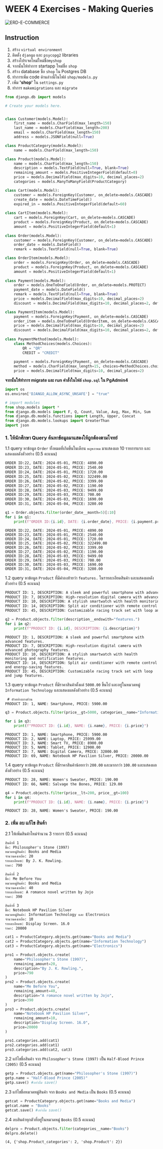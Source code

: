 # WEEK 4 Exercises - Making Queries

![ERD-E-COMMERCE](https://github.com/it-web-pro/django-week4/blob/main/images/WEEK3-ERD(e-commerce).png?raw=true)

## Instruction

1. สร้าง `virtual environment`
2. ติดตั้ง `django` และ `psycopg2` libraries
3. สร้างโปรเจคใหม่ใหม่ชื่อ`myshop`
4. จากนั้นให้ทำการ startapp ใหม่ชื่อ `shop`
5. สร้าง database ชื่อ `shop` ใน Postgres DB
6. ทำการเพิ่ม code ด้านล่างนี้ในไฟล์ `shop/models.py`
7. เพิ่ม **'shop'** ใน `settings.py`
8. ทำการ `makemigrations` และ `migrate`

```python
from django.db import models

# Create your models here.


class Customer(models.Model):
    first_name = models.CharField(max_length=150)
    last_name = models.CharField(max_length=200)
    email = models.CharField(max_length=150)
    address = models.JSONField(null=True)

class ProductCategory(models.Model):
    name = models.CharField(max_length=150)

class Product(models.Model):
    name = models.CharField(max_length=150)
    description = models.TextField(null=True, blank=True)
    remaining_amount = models.PositiveIntegerField(default=0)
    price = models.DecimalField(max_digits=10, decimal_places=2)
    categories = models.ManyToManyField(ProductCategory)

class Cart(models.Model):
    customer = models.ForeignKey(Customer, on_delete=models.CASCADE)
    create_date = models.DateTimeField()
    expired_in = models.PositiveIntegerField(default=60)
    
class CartItem(models.Model):
    cart = models.ForeignKey(Cart, on_delete=models.CASCADE)
    product = models.ForeignKey(Product, on_delete=models.CASCADE)
    amount = models.PositiveIntegerField(default=1)
    
class Order(models.Model):
    customer = models.ForeignKey(Customer, on_delete=models.CASCADE)
    order_date = models.DateField()
    remark = models.TextField(null=True, blank=True)

class OrderItem(models.Model):
    order = models.ForeignKey(Order, on_delete=models.CASCADE)
    product = models.ForeignKey(Product, on_delete=models.CASCADE)
    amount = models.PositiveIntegerField(default=1)
    
class Payment(models.Model):
    order = models.OneToOneField(Order, on_delete=models.PROTECT)
    payment_date = models.DateField()
    remark = models.TextField(null=True, blank=True)
    price = models.DecimalField(max_digits=10, decimal_places=2)
    discount = models.DecimalField(max_digits=10, decimal_places=2, default=0)

class PaymentItem(models.Model):
    payment = models.ForeignKey(Payment, on_delete=models.CASCADE)
    order_item = models.OneToOneField(OrderItem, on_delete=models.CASCADE)
    price = models.DecimalField(max_digits=10, decimal_places=2)
    discount = models.DecimalField(max_digits=10, decimal_places=2, default=0)
    
class PaymentMethod(models.Model):
    class MethodChoices(models.Choices):
        QR = "QR"
        CREDIT = "CREDIT"
    
    payment = models.ForeignKey(Payment, on_delete=models.CASCADE)
    method = models.CharField(max_length=15, choices=MethodChoices.choices)
    price = models.DecimalField(max_digits=10, decimal_places=2)
```

**จากนั้นให้ทำการ migrate และ run คำสั่งในไฟล์ `shop.sql` ใน PgAdmin4**


```python
import os
os.environ['DJANGO_ALLOW_ASYNC_UNSAFE'] = "true"

# import modules
from shop.models import *
from django.db.models import F, Q, Count, Value, Avg, Max, Min, Sum
from django.db.models.functions import Length, Upper, Concat
from django.db.models.lookups import GreaterThan
import json

```

### 1. ให้นักศึกษา Query ค้นหาข้อมูลมาแสดงให้ถูกต้องตามโจทย์

1.1 query หาข้อมูล `Order` ทั้งหมดที่เกิดขึ้นในเดือน `พฤษภาคม` มาแสดงผล 10 รายการแรก และแสดงผลดังตัวอย่าง (0.5 คะแนน)

```txt
ORDER ID:22, DATE: 2024-05-01, PRICE: 4890.00
ORDER ID:23, DATE: 2024-05-01, PRICE: 2540.00
ORDER ID:24, DATE: 2024-05-01, PRICE: 1720.00
ORDER ID:25, DATE: 2024-05-02, PRICE: 322499.00
ORDER ID:26, DATE: 2024-05-02, PRICE: 3399.00
ORDER ID:27, DATE: 2024-05-02, PRICE: 1190.00
ORDER ID:28, DATE: 2024-05-03, PRICE: 9499.00
ORDER ID:29, DATE: 2024-05-03, PRICE: 700.00
ORDER ID:30, DATE: 2024-05-03, PRICE: 1690.00
ORDER ID:31, DATE: 2024-05-04, PRICE: 3280.00
```


```python
q1 = Order.objects.filter(order_date__month=5)[:10]
for i in q1:
    print(f"ORDER ID:{i.id}, DATE: {i.order_date}, PRICE: {i.payment.price}")
```

    ORDER ID:22, DATE: 2024-05-01, PRICE: 4890.00
    ORDER ID:23, DATE: 2024-05-01, PRICE: 2540.00
    ORDER ID:24, DATE: 2024-05-01, PRICE: 1720.00
    ORDER ID:25, DATE: 2024-05-02, PRICE: 322499.00
    ORDER ID:26, DATE: 2024-05-02, PRICE: 3399.00
    ORDER ID:27, DATE: 2024-05-02, PRICE: 1190.00
    ORDER ID:28, DATE: 2024-05-03, PRICE: 9499.00
    ORDER ID:29, DATE: 2024-05-03, PRICE: 700.00
    ORDER ID:30, DATE: 2024-05-03, PRICE: 1690.00
    ORDER ID:31, DATE: 2024-05-04, PRICE: 3280.00
    

1.2 query หาข้อมูล `Product` ที่มีคำลงท้ายว่า `features.` ในรายละเอียดสินค้า และแสดงผลดังตัวอย่าง (0.5 คะแนน)

```txt
PRODUCT ID: 1, DESCRIPTION: A sleek and powerful smartphone with advanced features.
PRODUCT ID: 7, DESCRIPTION: High-resolution digital camera with advanced photography features.
PRODUCT ID: 10, DESCRIPTION: A stylish smartwatch with health monitoring and notification features.
PRODUCT ID: 14, DESCRIPTION: Split air conditioner with remote control and energy-saving features.
PRODUCT ID: 45, DESCRIPTION: Customizable racing track set with loop and jump features.
```


```python
q2 = Product.objects.filter(description__endswith="features.")
for i in q2:
    print(f"PRODUCT ID: {i.id}, DESCRIPTION: {i.description}")
```

    PRODUCT ID: 1, DESCRIPTION: A sleek and powerful smartphone with advanced features.
    PRODUCT ID: 7, DESCRIPTION: High-resolution digital camera with advanced photography features.
    PRODUCT ID: 10, DESCRIPTION: A stylish smartwatch with health monitoring and notification features.
    PRODUCT ID: 14, DESCRIPTION: Split air conditioner with remote control and energy-saving features.
    PRODUCT ID: 45, DESCRIPTION: Customizable racing track set with loop and jump features.
    

1.3 query หาข้อมูล `Product` ที่มีราคาสินค้าตั้งแต่ `5000.00` ขึ้นไป และอยู่ในหมวดหมู่ `Information Technology` และแสดงผลดังตัวอย่าง (0.5 คะแนน)

```txt
 # ตัวอย่างบางส่วน 
PRODUCT ID: 1, NAME: Smartphone, PRICE: 5900.00
```


```python
q3 = Product.objects.filter(price__gt=5000, categories__name="Information Technology")

for i in q3:
    print(f"PRODUCT ID: {i.id}, NAME: {i.name}, PRICE: {i.price}")
```

    PRODUCT ID: 1, NAME: Smartphone, PRICE: 5900.00
    PRODUCT ID: 2, NAME: Laptop, PRICE: 25999.00
    PRODUCT ID: 3, NAME: Smart TV, PRICE: 8900.00
    PRODUCT ID: 5, NAME: Tablet, PRICE: 12900.00
    PRODUCT ID: 7, NAME: Digital Camera, PRICE: 32000.00
    PRODUCT ID: 69, NAME: Notebook HP Pavilion Silver, PRICE: 20000.00
    

1.4 query หาข้อมูล `Product` ที่มีราคาสินค้าน้อยกว่า `200.00` และมากกว่า `100.00` และแสดงผลดังตัวอย่าง (0.5 คะแนน)

```txt
PRODUCT ID: 28, NAME: Women's Sweater, PRICE: 190.00
PRODUCT ID: 66, NAME: Salvage the Bones, PRICE: 129.00
```


```python
q4 = Product.objects.filter(price__lt=200, price__gt=100)
for i in q4:
    print(f"PRODUCT ID: {i.id}, NAME: {i.name}, PRICE: {i.price}")
```

    PRODUCT ID: 28, NAME: Women's Sweater, PRICE: 190.00
    

### 2. เพิ่ม ลบ แก้ไข สินค้า

2.1 ให้เพิ่มสินค้าใหม่จำนวน 3 รายการ (0.5 คะแนน)

```txt
สินค้าที่ 1
ชื่อ: Philosopher's Stone (1997)
หมวดหมู่สินค้า: Books and Media
จำนวนคงเหลือ: 20
รายละเอียดซ: By J. K. Rowling.
ราคา: 790

สินค้าที่ 2
ชื่อ: Me Before You
หมวดหมู่สินค้า: Books and Media
จำนวนคงเหลือ: 40
รายละเอียดซ: A romance novel written by Jojo
ราคา: 390

สินค้าที่ 3
ชื่อ: Notebook HP Pavilion Silver
หมวดหมู่สินค้า: Information Technology และ Electronics
จำนวนคงเหลือ: 10
รายละเอียดซ: Display Screen. 16.0
ราคา: 20000
```


```python
cat1 = ProductCategory.objects.get(name="Books and Media")
cat2 = ProductCategory.objects.get(name="Information Technology")
cat3 = ProductCategory.objects.get(name="Electronics")

pro1 = Product.objects.create(
    name="Philosopher's Stone (1997)", 
    remaining_amount=20, 
    description="By J. K. Rowling.", 
    price=790
)
pro2 = Product.objects.create(
    name="Me Before You", 
    remaining_amount=40, 
    description="A romance novel written by Jojo", 
    price=390
)
pro3 = Product.objects.create(
    name="Notebook HP Pavilion Silver", 
    remaining_amount=10, 
    description="Display Screen. 16.0", 
    price=20000
)

pro1.categories.add(cat1)
pro2.categories.add(cat1)
pro3.categories.add(cat2, cat3)

```

2.2 แก้ไขชื่อสินค้า จาก `Philosopher's Stone (1997)` เป็น `Half-Blood Prince (2005)` (0.5 คะแนน)


```python
getp = Product.objects.get(name="Philosopher's Stone (1997)")
getp.name = "Half-Blood Prince (2005)"
getp.save() #อย่าลืม save()
```

2.3 แก้ไขชื่อหมวดหมู่สินค้า จาก `Books and Media` เป็น `Books` (0.5 คะแนน)


```python
getcat = ProductCategory.objects.get(name="Books and Media")
getcat.name = "Books"
getcat.save() #อย่าลืม save()
```

2.4 ลบสินค้าทุกตัวที่อยู่ในหมวดหมู่ `Books` (0.5 คะแนน)


```python
delpro = Product.objects.filter(categories__name="Books")
delpro.delete()
```




    (4, {'shop.Product_categories': 2, 'shop.Product': 2})


